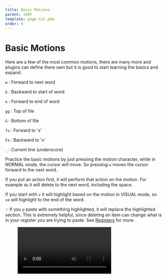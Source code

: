 ```yaml
---
title: Basic Motions
parent: 1497
template: page-tut.php
order: 4
---
```


# Basic Motions

Here are a few of the most common motions, there are many more and plugins can define there own but it is good to start learning the basics and expand.

`w`
: Forward to next word

`b`
: Backward to start of word

`e`
: Forward to end of word

`gg`
: Top of file

`G`
: Bottom of file

`fx`
: Forward to 'x'

`Fx`
: Backward to 'x'

`_`
: Current line (underscore)

Practice the basic motions by just pressing the motion character, while in NORMAL mode, the cursor will move. So pressing `w` moves the cursor forward to the next word.

If you put an action first, it will perform that action on the motion. For example `dw` it will delete to the next word, including the space.

If you start with `v` it will highlight based on the motion in VISUAL mode, so `ve` will highlight to the end of the word.

<span class="tip">💡</span> If you `p` paste with something highlighted, it will replace the highlighted section. This is extremely helpful, since deleting an item can change what is in your register you are trying to paste. See [Registers](/working-with-vim/registers/) for more.

<figure class="wp-block-video"><video controls src="https://mkaz.blog/wp-content/uploads/2019/03/copy-vis-paste.mp4"></video></figure>
